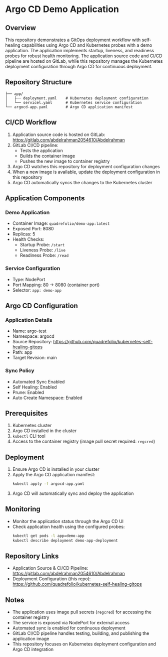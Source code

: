 # Argo CD Demo Application

## Overview
This repository demonstrates a GitOps deployment workflow with self-healing capabilities using Argo CD and Kubernetes probes with a demo application. The application implements startup, liveness, and readiness probes for robust health monitoring. The application source code and CI/CD pipeline are hosted on GitLab, while this repository manages the Kubernetes deployment configuration through Argo CD for continuous deployment.

## Repository Structure
```
├── app/
│   ├── deployment.yaml    # Kubernetes deployment configuration
│   └── servicel.yaml      # Kubernetes service configuration
└── argocd-app.yaml        # Argo CD application manifest
```

## CI/CD Workflow
1. Application source code is hosted on GitLab: https://gitlab.com/abdelrahman2054610/Abdelrahman
2. GitLab CI/CD pipeline:
   - Tests the application
   - Builds the container image
   - Pushes the new image to container registry
3. Argo CD watches this repository for deployment configuration changes
4. When a new image is available, update the deployment configuration in this repository
5. Argo CD automatically syncs the changes to the Kubernetes cluster

## Application Components

### Demo Application
- Container Image: `quadrefolio/demo-app:latest`
- Exposed Port: 8080
- Replicas: 5
- Health Checks:
  - Startup Probe: `/start`
  - Liveness Probe: `/live`
  - Readiness Probe: `/read`

### Service Configuration
- Type: NodePort
- Port Mapping: 80 -> 8080 (container port)
- Selector: `app: demo-app`

## Argo CD Configuration

### Application Details
- Name: argo-test
- Namespace: argocd
- Source Repository: https://github.com/quadrefolio/kubernetes-self-healing-gitops
- Path: app
- Target Revision: main

### Sync Policy
- Automated Sync Enabled
- Self Healing: Enabled
- Prune: Enabled
- Auto Create Namespace: Enabled

## Prerequisites
1. Kubernetes cluster
2. Argo CD installed in the cluster
3. `kubectl` CLI tool
4. Access to the container registry (image pull secret required: `regcred`)

## Deployment
1. Ensure Argo CD is installed in your cluster
2. Apply the Argo CD application manifest:
   ```bash
   kubectl apply -f argocd-app.yaml
   ```
3. Argo CD will automatically sync and deploy the application

## Monitoring
- Monitor the application status through the Argo CD UI
- Check application health using the configured probes:
  ```bash
  kubectl get pods -l app=demo-app
  kubectl describe deployment demo-app-deployment
  ```

## Repository Links
- Application Source & CI/CD Pipeline: https://gitlab.com/abdelrahman2054610/Abdelrahman
- Deployment Configuration (this repo): https://github.com/quadrefolio/kubernetes-self-healing-gitops

## Notes
- The application uses image pull secrets (`regcred`) for accessing the container registry
- The service is exposed via NodePort for external access
- Automated sync is enabled for continuous deployment
- GitLab CI/CD pipeline handles testing, building, and publishing the application image
- This repository focuses on Kubernetes deployment configuration and Argo CD integration
